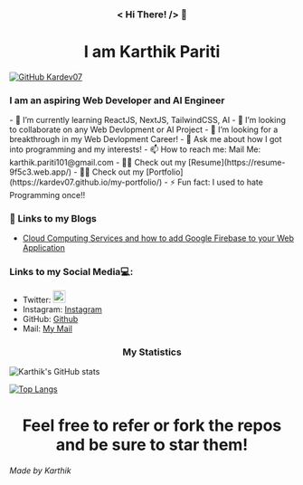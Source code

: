 <h3 align="center">
    < Hi There! /> 👋
</h3>

<h1 align="center">
    I am Karthik Pariti
</h1>

[![GitHub Kardev07](https://img.shields.io/github/followers/Kardev07?label=follow&style=social)](https://github.com/Kardev07)


<h3>
    I am an aspiring Web Developer and AI Engineer
</h3>
- 🌱 I’m currently learning ReactJS, NextJS, TailwindCSS, AI
- 👯 I’m looking to collaborate on any Web Devlopment or AI Project
- 🤔 I’m looking for a breakthrough in my Web Devlopment Career!
- 💬 Ask me about how I got into programming and my interests!
- 📫 How to reach me: Mail Me: karthik.pariti101@gmail.com
- 🙆‍♂️ Check out my [Resume](https://resume-9f5c3.web.app/)
- 🙆‍♂️ Check out my [Portfolio](https://kardev07.github.io/my-portfolio/)
- ⚡ Fun fact: I used to hate Programming once!!

<h3>
    📕 Links to my Blogs
</h3>

- [Cloud Computing Services and how to add Google Firebase to your Web Application](https://karthikpariti.medium.com/cloud-computing-services-and-how-to-add-google-firebase-to-your-web-app-96ef74939e62)

<h3>
    Links to my Social Media💻:
</h3>

- Twitter: [<img width="22px" src="https://cdn.jsdelivr.net/npm/simple-icons@v3/icons/twitter.svg" />][twitter]
- Instagram: [Instagram](https://www.instagram.com/__mr.pkar__/)
- GitHub: [Github](https://github.com/Kardev07)
- Mail: [My Mail](karthik.pariti101@gmail.com)

<h3 align="center">
    My Statistics
</h3>

![Karthik's GitHub stats](https://github-readme-stats.vercel.app/api?username=Kardev07&show_icons=true&theme=radical)

[![Top Langs](https://github-readme-stats.vercel.app/api/top-langs/?username=Kardev07)](https://github.com/anuraghazra/github-readme-stats)

<h1 align="center">
    Feel free to refer or fork the repos and be sure to star them!
</h1>

<h6 align="left">
    Made by Karthik
</h6>

[twitter]: https://twitter.com/MrPkar





